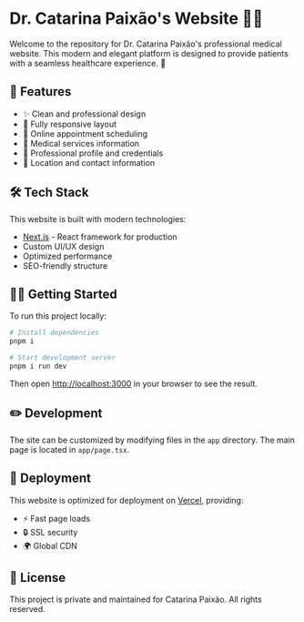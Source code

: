 # Dr. Catarina Paixão's Website 👩‍⚕️

Welcome to the repository for Dr. Catarina Paixão's professional medical website. This modern and elegant platform is designed to provide patients with a seamless healthcare experience. 🌟

## 🚀 Features

- ✨ Clean and professional design
- 📱 Fully responsive layout
- 🏥 Online appointment scheduling
- 📝 Medical services information
- 👤 Professional profile and credentials
- 📍 Location and contact information

## 🛠️ Tech Stack

This website is built with modern technologies:

- [Next.js](https://nextjs.org) - React framework for production
- Custom UI/UX design
- Optimized performance
- SEO-friendly structure

## 🏃‍♀️ Getting Started

To run this project locally:

```bash
# Install dependencies
pnpm i

# Start development server
pnpm i run dev
```

Then open [http://localhost:3000](http://localhost:3000) in your browser to see the result.

## ✏️ Development

The site can be customized by modifying files in the `app` directory. The main page is located in `app/page.tsx`.

## 💫 Deployment

This website is optimized for deployment on [Vercel](https://vercel.com), providing:

- ⚡️ Fast page loads
- 🔒 SSL security
- 🌍 Global CDN

## 📄 License

This project is private and maintained for Catarina Paixão. All rights reserved.
